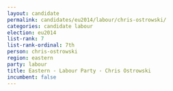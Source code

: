 ```yaml
---
layout: candidate
permalink: candidates/eu2014/labour/chris-ostrowski/
categories: candidate labour
election: eu2014
list-rank: 7
list-rank-ordinal: 7th
person: chris-ostrowski
region: eastern
party: labour
title: Eastern - Labour Party - Chris Ostrowski
incumbent: false
---
```

